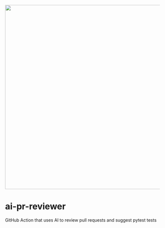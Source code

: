 <p align="center">
  <img src="banner.png" width="600"/>
</p>

# ai-pr-reviewer
GitHub Action that uses AI to review pull requests and suggest pytest tests
